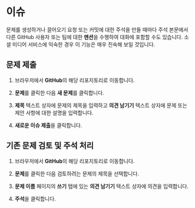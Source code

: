 # 이슈

문제를 생성하거나 끌어오기 요청 또는 커밋에 대한 주석을 만들 때마다 주석 본문에서 다른 GitHub 사용자 또는 팀에 대한 **멘션**을 수행하여 대화에 포함할 수도 있습니다. 소셜 미디어 서비스에 익숙한 경우 이 기능은 매우 친숙해 보일 것입니다.

## 문제 제출

1.  브라우저에서 **GitHub**의 해당 리포지토리로 이동합니다.

2.  **문제**를 클릭한 다음 **새 문제**를 클릭합니다.

3.  **제목** 텍스트 상자에 문제의 제목을 입력하고 **의견 남기기** 텍스트 상자에 문제 또는 제안 사항에 대한 설명을 입력합니다.

4.  **새로운 이슈 제출**을 클릭합니다.

## 기존 문제 검토 및 주석 처리

1.  브라우저에서 **GitHub**의 해당 리포지토리로 이동합니다.

2.  **문제**를 클릭한 다음 검토하려는 문제의 제목을 선택합니다.

3.  **문제 이름** 페이지의 **쓰기** 탭에 있는 **의견 남기기** 텍스트 상자에 의견을 입력합니다.

4.  **주석**을 클릭합니다.
